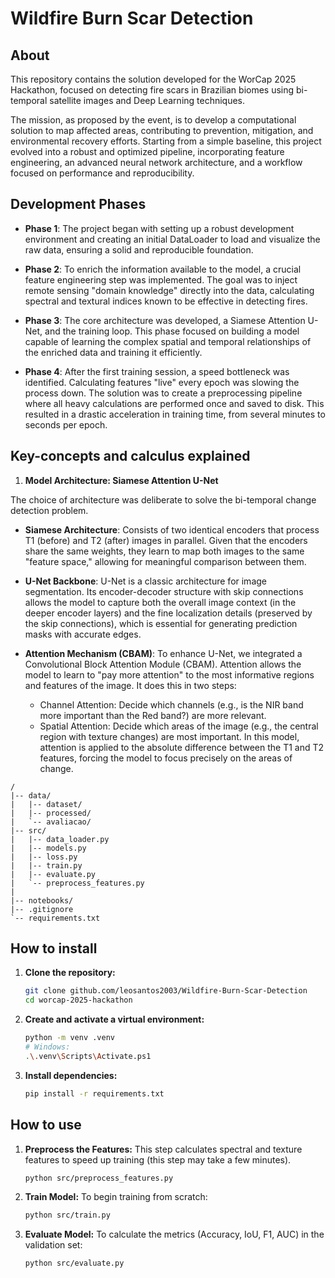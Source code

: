 # Wildfire Burn Scar Detection

## About

This repository contains the solution developed for the WorCap 2025 Hackathon, focused on detecting fire scars in Brazilian biomes using bi-temporal satellite images and Deep Learning techniques.

The mission, as proposed by the event, is to develop a computational solution to map affected areas, contributing to prevention, mitigation, and environmental recovery efforts. Starting from a simple baseline, this project evolved into a robust and optimized pipeline, incorporating feature engineering, an advanced neural network architecture, and a workflow focused on performance and reproducibility.

## Development Phases

* **Phase 1**: The project began with setting up a robust development environment and creating an initial DataLoader to load and visualize the raw data, ensuring a solid and reproducible foundation.

* **Phase 2**: To enrich the information available to the model, a crucial feature engineering step was implemented. The goal was to inject remote sensing "domain knowledge" directly into the data, calculating spectral and textural indices known to be effective in detecting fires.

* **Phase 3**: The core architecture was developed, a Siamese Attention U-Net, and the training loop. This phase focused on building a model capable of learning the complex spatial and temporal relationships of the enriched data and training it efficiently.

* **Phase 4**: After the first training session, a speed bottleneck was identified. Calculating features "live" every epoch was slowing the process down. The solution was to create a preprocessing pipeline where all heavy calculations are performed once and saved to disk. This resulted in a drastic acceleration in training time, from several minutes to seconds per epoch.

## Key-concepts and calculus explained

1. **Model Architecture: Siamese Attention U-Net**

The choice of architecture was deliberate to solve the bi-temporal change detection problem.

* **Siamese Architecture**: Consists of two identical encoders that process T1 (before) and T2 (after) images in parallel. Given that the encoders share the same weights, they learn to map both images to the same "feature space," allowing for meaningful comparison between them.

* **U-Net Backbone**: U-Net is a classic architecture for image segmentation. Its encoder-decoder structure with skip connections allows the model to capture both the overall image context (in the deeper encoder layers) and the fine localization details (preserved by the skip connections), which is essential for generating prediction masks with accurate edges.

* **Attention Mechanism (CBAM)**: To enhance U-Net, we integrated a Convolutional Block Attention Module (CBAM). Attention allows the model to learn to "pay more attention" to the most informative regions and features of the image. It does this in two steps:

    * Channel Attention: Decide which channels (e.g., is the NIR band more important than the Red band?) are more relevant.
    * Spatial Attention: Decide which areas of the image (e.g., the central region with texture changes) are most important. In this model, attention is applied to the absolute difference between the T1 and T2 features, forcing the model to focus precisely on the areas of change.

```
/
|-- data/
|   |-- dataset/
|   |-- processed/
|   `-- avaliacao/
|-- src/
|   |-- data_loader.py
|   |-- models.py
|   |-- loss.py
|   |-- train.py
|   |-- evaluate.py
|   `-- preprocess_features.py
|   
|-- notebooks/
|-- .gitignore
`-- requirements.txt
```

## How to install

1. **Clone the repository:**
    ```bash
    git clone github.com/leosantos2003/Wildfire-Burn-Scar-Detection
    cd worcap-2025-hackathon
    ```

2. **Create and activate a virtual environment:**
    ```bash
    python -m venv .venv
    # Windows:
    .\.venv\Scripts\Activate.ps1
    ```

3.  **Install dependencies:**
    ```bash
    pip install -r requirements.txt
    ```

## How to use

1.  **Preprocess the Features:** This step calculates spectral and texture features to speed up training (this step may take a few minutes).
    ```bash
    python src/preprocess_features.py
    ```

2.  **Train Model:** To begin training from scratch:
    ```bash
    python src/train.py
    ```

3.  **Evaluate Model:** To calculate the metrics (Accuracy, IoU, F1, AUC) in the validation set:
    ```bash
    python src/evaluate.py
    ```
